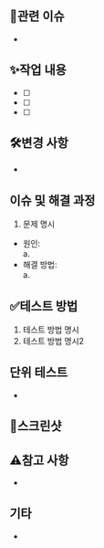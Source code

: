## 🔗관련 이슈
- 

## ✨작업 내용
- [ ] 
- [ ]
- [ ]

## 🛠️변경 사항
- 

## 이슈 및 해결 과정
1. 문제 명시
- 원인:   
  a.
- 해결 방법:   
  a.
  
## ✅테스트 방법
1. 테스트 방법 명시
2. 테스트 방법 명시2

## 단위 테스트
- 

## 📸스크린샷

## ⚠️참고 사항
- 

## 기타
- 

